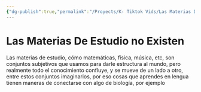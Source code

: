 ```yaml
---
{"dg-publish":true,"permalink":"/Proyects/K- Tiktok Vids/Las Materias De Estudio no Existen/","title":"Las materias de estudio no existen","updated":"2024-03-11T00:29:02.179-05:00"}
---
```



# Las Materias De Estudio no Existen

Las materias de estudio, cómo matemáticas, física, música, etc, son conjuntos subjetivos que usamos para darle estructura al mundo, pero realmente todo el conocimiento confluye, y se mueve de un lado a otro, entre estos conjuntos imaginarios, por eso cosas que aprendes en lengua tienen maneras de conectarse con algo de biología, por ejemplo
